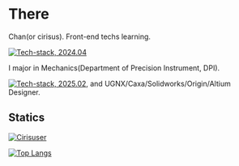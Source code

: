 # There

Chan(or cirisus). Front-end techs learning.

[![Tech-stack, 2024.04](https://skillicons.dev/icons?i=js,html,css,scss,svelte,vue,react,figma,ai,ae)](https://skillicons.dev)

I major in Mechanics(Department of Precision Instrument, DPI).

[![Tech-stack, 2025.02](https://skillicons.dev/icons?i=autocad,matlab,latex)](https://skillicons.dev), and UGNX/Caxa/Solidworks/Origin/Altium Designer.
## Statics
[![Cirisuser](https://github-readme-stats.vercel.app/api?username=cirisus&hide=stars&show_icons=true&theme=dracula)](https://github.com/anuraghazra/github-readme-stats)

[![Top Langs](https://github-readme-stats.vercel.app/api/top-langs/?username=cirisus&layout=compact&theme=dracula)](https://github.com/anuraghazra/github-readme-stats)
